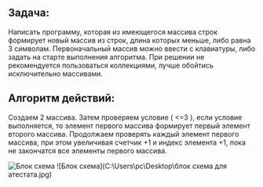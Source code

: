 ## Задача:
 Написать программу, которая из имеющегося массива строк формирует новый массив из строк, длина которых меньше, либо равна 3 символам. Первоначальный массив можно ввести с клавиатуры, либо задать на старте выполнения алгоритма. При решении не рекомендуется пользоваться коллекциями, лучше обойтись исключительно массивами.



## Алгоритм действий:
 Создаем 2 массива. Затем проверяем условие ( <=3 ), если условие выполняется, то элемент первого массива формирует первый элемент второго массива. Продолжаем проверять каждый элемент первого массива, при этом увеличивая счетчик +1 и индекс элемента +1, пока не закончатся все элементы первого массива.

![Блок схема](<блок схема для атестата.jpg>)
![Блок схема](C:\Users\pc\Desktop\блок схема для атестата.jpg)
